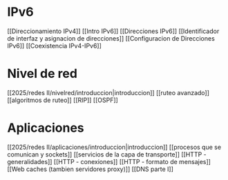 # IPv6
[[Direccionamiento IPv4]]
[[Intro IPv6]]
[[Direcciones IPv6]]
[[Identificador de interfaz y asignacion de direcciones]]
[[Configuracion de Direcciones IPv6]]
[[Coexistencia IPv4-IPv6]]

# Nivel de red
[[2025/redes II/nivelred/introduccion|introduccion]]
[[ruteo avanzado]]
[[algoritmos de ruteo]]
[[RIP]]
[[OSPF]]

# Aplicaciones
[[2025/redes II/aplicaciones/introduccion|introduccion]]
[[procesos que se comunican y sockets]]
[[servicios de la capa de transporte]]
[[HTTP  - generalidades]]
[[HTTP - conexiones]]
[[HTTP - formato de mensajes]]
[[Web caches (tambien servidores proxy)]]
[[DNS parte I]]

